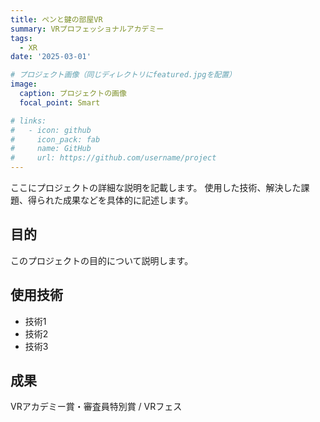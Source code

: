 ```yaml
---
title: ペンと鍵の部屋VR
summary: VRプロフェッショナルアカデミー
tags:
  - XR
date: '2025-03-01'

# プロジェクト画像（同じディレクトリにfeatured.jpgを配置）
image:
  caption: プロジェクトの画像
  focal_point: Smart

# links:
#   - icon: github
#     icon_pack: fab
#     name: GitHub
#     url: https://github.com/username/project
---
```


ここにプロジェクトの詳細な説明を記載します。
使用した技術、解決した課題、得られた成果などを具体的に記述します。

## 目的
このプロジェクトの目的について説明します。

## 使用技術

- 技術1
- 技術2
- 技術3

## 成果
VRアカデミー賞・審査員特別賞 / VRフェス